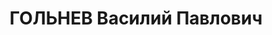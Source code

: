 ---
title: ГОЛЬНЕВ Василий Павлович
description: '1910, Полтавська обл., с. Покровська Багачка Хорольського р-ну, українець,
  освіта початкова. Проживав: Полтавська обл., м. Лубни. Військовослужбовець.. Заарештований
  21.09.1937 р. Засуджений Військовою Колегією Верховного Суду СРСР 08.01.1938 р.
  за ст. ст. 58-8, 58-11 КК РРФСР до 10 років позбавлення волі з поразкою у правах
  на 5 років.. Реабілітований Військовою Колегією Верховного Суду СРСР 12.03.1960
  р.'
---